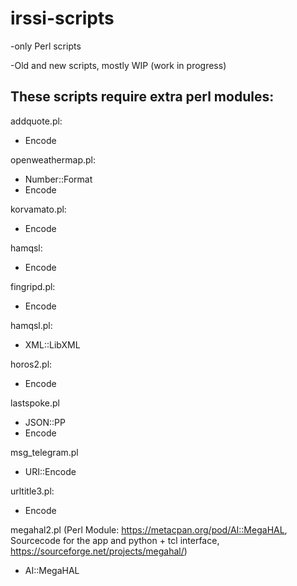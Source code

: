 # irssi-scripts
-only Perl scripts

-Old and new scripts, mostly WIP (work in progress)

## These scripts require extra perl modules:
addquote.pl:
- Encode

openweathermap.pl:
- Number::Format
- Encode

korvamato.pl:
- Encode

hamqsl:
- Encode

fingripd.pl:
- Encode

hamqsl.pl:
- XML::LibXML

horos2.pl:
- Encode

lastspoke.pl
- JSON::PP
- Encode

msg_telegram.pl
- URI::Encode

urltitle3.pl:
- Encode

megahal2.pl (Perl Module: https://metacpan.org/pod/AI::MegaHAL, Sourcecode for the app and python + tcl interface, https://sourceforge.net/projects/megahal/)
- AI::MegaHAL